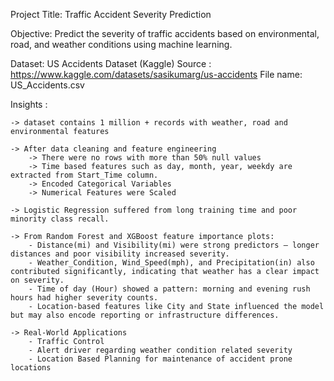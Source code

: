 Project Title: Traffic Accident Severity Prediction

Objective:
    Predict the severity of traffic accidents based on environmental, road, and weather conditions using machine learning.

Dataset:
    US Accidents Dataset (Kaggle)
    Source : https://www.kaggle.com/datasets/sasikumarg/us-accidents
    File name: US_Accidents.csv

Insights :
    
    -> dataset contains 1 million + records with weather, road and environmental features
    
    -> After data cleaning and feature engineering
        -> There were no rows with more than 50% null values
        -> Time based features such as day, month, year, weekdy are extracted from Start_Time column.
        -> Encoded Categorical Variables
        -> Numerical Features were Scaled
    
    -> Logistic Regression suffered from long training time and poor minority class recall.
    
    -> From Random Forest and XGBoost feature importance plots:
        - Distance(mi) and Visibility(mi) were strong predictors — longer distances and poor visibility increased severity.
        - Weather_Condition, Wind_Speed(mph), and Precipitation(in) also contributed significantly, indicating that weather has a clear impact on severity.
        - Time of day (Hour) showed a pattern: morning and evening rush hours had higher severity counts.
        - Location-based features like City and State influenced the model but may also encode reporting or infrastructure differences.

    -> Real-World Applications
        - Traffic Control
        - Alert driver regarding weather condition related severity
        - Location Based Planning for maintenance of accident prone locations